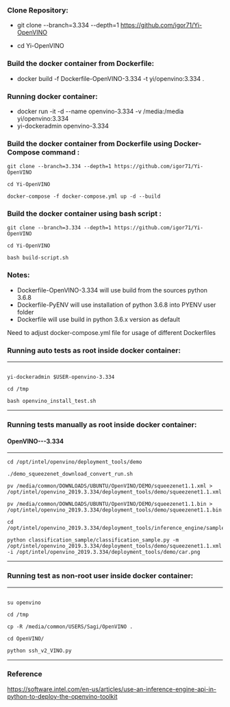 ### Clone Repository:

*  git clone --branch=3.334 --depth=1 https://github.com/igor71/Yi-OpenVINO 

*  cd Yi-OpenVINO

### Build the docker container from Dockerfile: ###

* docker build -f Dockerfile-OpenVINO-3.334 -t yi/openvino:3.334 .

### Running docker container: ###

* docker run -it -d  --name openvino-3.334 -v /media:/media yi/openvino:3.334
* yi-dockeradmin openvino-3.334

### Build the docker container from Dockerfile using Docker-Compose command : ###

~~~
git clone --branch=3.334 --depth=1 https://github.com/igor71/Yi-OpenVINO

cd Yi-OpenVINO

docker-compose -f docker-compose.yml up -d --build

~~~

### Build the docker container using bash script : ###

~~~
git clone --branch=3.334 --depth=1 https://github.com/igor71/Yi-OpenVINO

cd Yi-OpenVINO

bash build-script.sh

~~~


### Notes:
* Dockerfile-OpenVINO-3.334 will use build from the sources python 3.6.8
* Dockerfile-PyENV will use installation of python 3.6.8 into PYENV user folder
* Dockerfile will use build in python 3.6.x version as default

Need to adjust docker-compose.yml file for usage of different Dockerfiles


### Running auto tests as root inside docker container: ###

---------------------------------------------------
~~~

yi-dockeradmin $USER-openvino-3.334

cd /tmp

bash openvino_install_test.sh

~~~
---------------------------------------------------


### Running tests manually as root inside docker container: ###

#### OpenVINO---3.334 ####

---------------------------------------------------
~~~
cd /opt/intel/openvino/deployment_tools/demo

./demo_squeezenet_download_convert_run.sh

pv /media/common/DOWNLOADS/UBUNTU/OpenVINO/DEMO/squeezenet1.1.xml > /opt/intel/openvino_2019.3.334/deployment_tools/demo/squeezenet1.1.xml

pv /media/common/DOWNLOADS/UBUNTU/OpenVINO/DEMO/squeezenet1.1.bin > /opt/intel/openvino_2019.3.334/deployment_tools/demo/squeezenet1.1.bin

cd /opt/intel/openvino_2019.3.334/deployment_tools/inference_engine/samples/python_samples

python classification_sample/classification_sample.py -m /opt/intel/openvino_2019.3.334/deployment_tools/demo/squeezenet1.1.xml -i /opt/intel/openvino_2019.3.334/deployment_tools/demo/car.png

~~~
---------------------------------------------------

### Running test as non-root user inside docker container: ###

---------------------------------------------------
~~~

su openvino

cd /tmp

cp -R /media/common/USERS/Sagi/OpenVINO .

cd OpenVINO/

python ssh_v2_VINO.py

~~~
---------------------------------------------------

### Reference ###

https://software.intel.com/en-us/articles/use-an-inference-engine-api-in-python-to-deploy-the-openvino-toolkit
